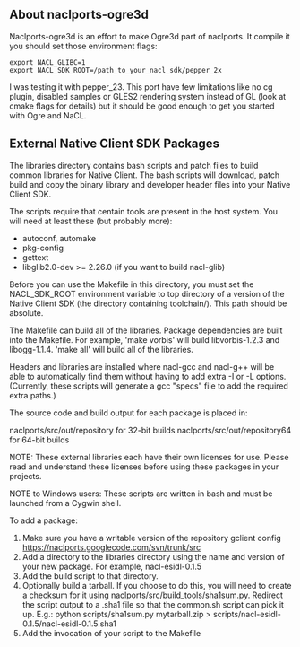 ## About naclports-ogre3d

Naclports-ogre3d is an effort to make Ogre3d part of naclports.
It compile it you should set those environment flags:
```
export NACL_GLIBC=1
export NACL_SDK_ROOT=/path_to_your_nacl_sdk/pepper_2x
```
I was testing it with pepper_23. 
This port have few limitations like no cg plugin, disabled samples
or GLES2 rendering system instead of GL (look at cmake flags for details)
but it should be good enough to get you started with Ogre and NaCL.

## External Native Client SDK Packages

The libraries directory contains bash scripts and patch files to build
common libraries for Native Client. The bash scripts will download, patch
build and copy the binary library and developer header files into your
Native Client SDK.

The scripts require that centain tools are present in the host system.
You will need at least these (but probably more):
- autoconf, automake
- pkg-config
- gettext
- libglib2.0-dev >= 2.26.0 (if you want to build nacl-glib)

Before you can use the Makefile in this directory, you must set the
NACL_SDK_ROOT environment variable to top directory of a version of the
Native Client SDK (the directory containing toolchain/).
This path should be absolute.

The Makefile can build all of the libraries. Package dependencies are 
built into the Makefile. For example, 'make vorbis' will build
libvorbis-1.2.3 and libogg-1.1.4.  'make all' will build all of the libraries.

Headers and libraries are installed where nacl-gcc and nacl-g++ will
be able to automatically find them without having to add extra -I or -L
options.  (Currently, these scripts will generate a gcc "specs" file
to add the required extra paths.)

The source code and build output for each package is placed in:

  naclports/src/out/repository          for 32-bit builds
  naclports/src/out/repository64        for 64-bit builds

NOTE:  These external libraries each have their own licenses for use.
Please read and understand these licenses before using these packages
in your projects.

NOTE to Windows users:  These scripts are written in bash and must be
launched from a Cygwin shell.

To add a package:
1. Make sure you have a writable version of the repository
    gclient config https://naclports.googlecode.com/svn/trunk/src
2. Add a directory to the libraries directory using the name and version of
    your new package.  For example, nacl-esidl-0.1.5
3. Add the build script to that directory.
4. Optionally build a tarball.  If you choose to do this, you will need to
    create a checksum for it using naclports/src/build_tools/sha1sum.py.  Redirect 
    the script output to a .sha1 file so that the common.sh script can pick it up.  E.g.:
    python scripts/sha1sum.py mytarball.zip > scripts/nacl-esidl-0.1.5/nacl-esidl-0.1.5.sha1
5. Add the invocation of your script to the Makefile


